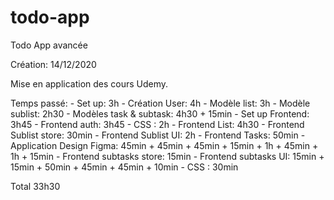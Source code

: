 # todo-app
Todo App avancée

Création: 14/12/2020

Mise en application des cours Udemy.

Temps passé:
    - Set up: 3h
    - Création User: 4h
    - Modèle list: 3h
    - Modèle sublist: 2h30
    - Modèles task & subtask: 4h30 + 15min
    - Set up Frontend: 3h45
    - Frontend auth: 3h45
    - CSS : 2h
    - Frontend List: 4h30
    - Frontend Sublist store:  30min
    - Frontend Sublist UI: 2h
    - Frontend Tasks: 50min
    - Application Design Figma: 45min + 45min + 45min + 15min + 1h + 45min + 1h + 15min
    - Frontend subtasks store: 15min
    - Frontend subtasks UI: 15min + 15min + 50min + 45min + 45min + 10min
    - CSS : 30min

Total 33h30